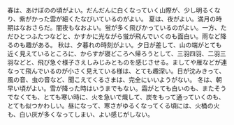 春は、あけぼのの頃がよい。だんだんに白くなっていく山際が、少し明るくなり、紫がかった雲が細くたなびいているのがよい。
夏は、夜がよい。満月の時期はなおさらだ。闇夜もなおよい。蛍が多く飛びかっているのがよい。一方、ただひとつふたつなどと、かすかに光ながら蛍が飛んでいくのも面白い。雨など降るのも趣がある。
秋は、夕暮れの時刻がよい。夕日が差して、山の端がとても近く見えているところに、からすが寝どころへ帰ろうとして、三羽四羽、二羽三羽などと、飛び急ぐ様子さえしみじみとものを感じさせる。ましてや雁などが連なって飛んでいるのが小さく見えている様は、とても趣深い。日が沈みきって、風の音、虫の音など、聞こえてくるさまは、完全にいいようがない。
冬は、朝早い頃がよい。雪が降った時はいうまでもない。霜がとても白いのも、またそうでなくても、とても寒い時に、火を急いで熾して、炭をもって通っていくのも、とても似つかわしい。昼になって、寒さがゆるくなってくる頃には、火桶の火も、白い灰が多くなってしまい、よい感じがしない。


